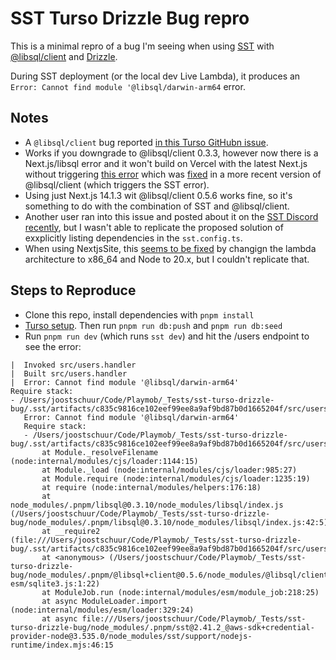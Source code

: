 # SST Turso Drizzle Bug repro

This is a minimal repro of a bug I'm seeing when using [SST](https://sst.dev/) with [@libsql/client](https://www.npmjs.com/package/@libsql/client) and [Drizzle](https://orm.drizzle.team/).

During SST deployment (or the local dev Live Lambda), it produces an `Error: Cannot find module '@libsql/darwin-arm64` error.

## Notes

- A `@libsql/client` bug reported [in this Turso GitHubn issue](https://github.com/tursodatabase/libsql-client-ts/issues/112).
- Works if you downgrade to @libsql/client 0.3.3, however now there is a Next.js/libsql error and it won't build on Vercel with the latest Next.js without triggering [this error](https://github.com/tursodatabase/libsql-client-ts/issues/142) which was [fixed](https://github.com/tursodatabase/libsql-client-ts/pull/160) in a more recent version of @libsql/client (which triggers the SST error).
- Using just Next.js 14.1.3 wit @libsql/client 0.5.6 works fine, so it's something to do with the combination of SST and @libsql/client.
- Another user ran into this issue and posted about it on the [SST Discord recently](https://discord.com/channels/933071162680958986/1210131565271580732), but I wasn't able to replicate the proposed solution of exxplicitly listing dependencies in the `sst.config.ts`.
- When using NextjsSite, this [seems to be fixed](https://github.com/tursodatabase/libsql-client-ts/issues/186) by changign the lambda architecture to x86_64 and Node to 20.x, but I couldn't replicate that.

## Steps to Reproduce

- Clone this repo, install dependencies with `pnpm install`
- [Turso setup](https://orm.drizzle.team/learn/tutorials/drizzle-with-turso). Then run `pnpm run db:push` and `pnpm run db:seed`
- Run `pnpm run dev` (which runs `sst dev`) and hit the /users endpoint to see the error:

```
|  Invoked src/users.handler
|  Built src/users.handler
|  Error: Cannot find module '@libsql/darwin-arm64'
Require stack:
- /Users/joostschuur/Code/Playmob/_Tests/sst-turso-drizzle-bug/.sst/artifacts/c835c9816ce102eef99ee8a9af9bd87b0d1665204f/src/users.mjs
   Error: Cannot find module '@libsql/darwin-arm64'
   Require stack:
   - /Users/joostschuur/Code/Playmob/_Tests/sst-turso-drizzle-bug/.sst/artifacts/c835c9816ce102eef99ee8a9af9bd87b0d1665204f/src/users.mjs
       at Module._resolveFilename (node:internal/modules/cjs/loader:1144:15)
       at Module._load (node:internal/modules/cjs/loader:985:27)
       at Module.require (node:internal/modules/cjs/loader:1235:19)
       at require (node:internal/modules/helpers:176:18)
       at node_modules/.pnpm/libsql@0.3.10/node_modules/libsql/index.js (/Users/joostschuur/Code/Playmob/_Tests/sst-turso-drizzle-bug/node_modules/.pnpm/libsql@0.3.10/node_modules/libsql/index.js:42:5)
       at __require2 (file:///Users/joostschuur/Code/Playmob/_Tests/sst-turso-drizzle-bug/.sst/artifacts/c835c9816ce102eef99ee8a9af9bd87b0d1665204f/src/users.mjs:21:50)
       at <anonymous> (/Users/joostschuur/Code/Playmob/_Tests/sst-turso-drizzle-bug/node_modules/.pnpm/@libsql+client@0.5.6/node_modules/@libsql/client/lib-esm/sqlite3.js:1:22)
       at ModuleJob.run (node:internal/modules/esm/module_job:218:25)
       at async ModuleLoader.import (node:internal/modules/esm/loader:329:24)
       at async file:///Users/joostschuur/Code/Playmob/_Tests/sst-turso-drizzle-bug/node_modules/.pnpm/sst@2.41.2_@aws-sdk+credential-provider-node@3.535.0/node_modules/sst/support/nodejs-runtime/index.mjs:46:15
```

